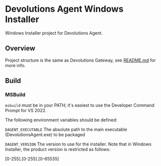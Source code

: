 # Devolutions Agent Windows Installer

Windows Installer project for Devolutions Agent.

## Overview

Project structure is the same as Devolutions Gateway, see [README.md](../WindowsManaged/README.md) for more info.

## Build

### MSBuild

`msbuild` must be in your PATH; it's easiest to use the Developer Command Prompt for VS 2022.

The following environment variables should be defined:

`DAGENT_EXECUTABLE`
The absolute path to the main executable (DevolutionsAgent.exe) to be packaged

`DAGENT_VERSION`
The version to use for the installer. Note that in Windows Installer, the product version is restricted as follows:

[0-255].[0-255].[0-65535]
